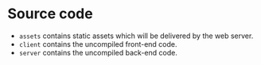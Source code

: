 # Source code
- `assets` contains static assets which will be delivered by the web server.
- `client` contains the uncompiled front-end code.
- `server` contains the uncompiled back-end code.
